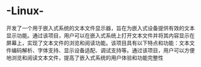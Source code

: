# -Linux-
开发了一个用于嵌入式系统的文本文件显示器，旨在为嵌入式设备提供有效的文本显示功能。通过该项目，用户可以在嵌入式系统上打开文本文件并将其内容显示在屏幕上，实现了文本文件的浏览和阅读功能。该项目具有以下特点和功能：文本文件编码解析、字体支持、显示设备适配、调试支持等。通过该项目，用户可以方便地浏览和阅读文本文件，提高了嵌入式系统的用户体验和功能完整性
